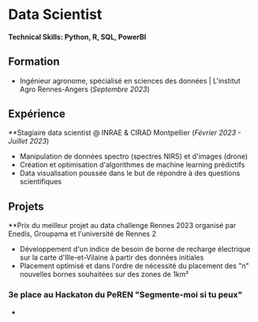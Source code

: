 # Data Scientist
#### Technical Skills: Python, R, SQL, PowerBI

## Formation
- Ingénieur agronome, spécialisé en sciences des données | L'institut Agro Rennes-Angers (_Septembre 2023_)	

## Expérience
**Stagiaire data scientist @ INRAE & CIRAD Montpellier (_Février 2023 - Juillet 2023_)
- Manipulation de données spectro (spectres NIRS) et d'images (drone) 
- Création et optimisation d'algorithmes de machine learning prédictifs
- Data visualisation poussée dans le but de répondre à des questions scientifiques

## Projets
**Prix du meilleur projet au data challenge Rennes 2023 organisé par Enedis, Groupama et l'université de Rennes 2
- Développement d'un indice de besoin de borne de recharge électrique sur la carte d'Ille-et-Vilaine à partir des données initiales
- Placement optimisé et dans l'ordre de nécessité du placement des "n" nouvelles bornes souhaitées sur des zones de 1km²

### 3e place au Hackaton du PeREN "Segmente-moi si tu peux"
- 
